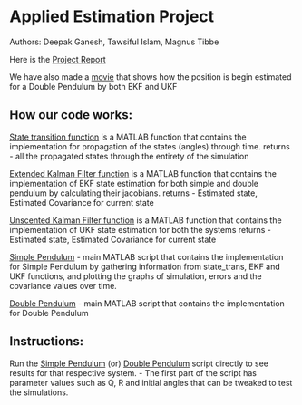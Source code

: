 # Applied Estimation Project

Authors: Deepak Ganesh, Tawsiful Islam, Magnus Tibbe


Here is the [Project Report](https://github.com/deepak046/AE_project/blob/main/AE_project_report.pdf) 

We have also made a [movie](AE_project/Double_Pendulum_movie.mp4) that shows how the position is begin estimated for a Double Pendulum by both EKF and UKF

## How our code works:

[State transition function](AE_project/state_trans.m) is a MATLAB function that contains the implementation for propagation of the states (angles) through time.
    returns - all the propagated states through the entirety of the simulation

[Extended Kalman Filter function](AE_project/EKF.m) is a MATLAB function that contains the implementation of EKF state estimation for both simple and double pendulum by calculating their jacobians.
    returns - Estimated state, Estimated Covariance for current state

[Unscented Kalman Filter function](AE_project/UKF.m) is a MATLAB function that contains the implementation of UKF state estimation for both the systems
    returns - Estimated state, Estimated Covariance for current state

[Simple Pendulum](AE_project/Simple_Pendulum.m) - main MATLAB script that contains the implementation for Simple Pendulum by gathering information from state_trans, EKF and UKF functions, and plotting the graphs of simulation, errors and the covariance values over time.

[Double Pendulum](AE_project/Double_Pendulum.m) - main MATLAB script that contains the implementation for Double Pendulum


## Instructions:

Run the [Simple Pendulum](AE_project/Simple_Pendulum.m) (or) [Double Pendulum](AE_project/Double_Pendulum.m) script directly to see results for that respective system. 
    - The first part of the script has parameter values such as Q, R and initial angles that
    can be tweaked to test the simulations.
 
